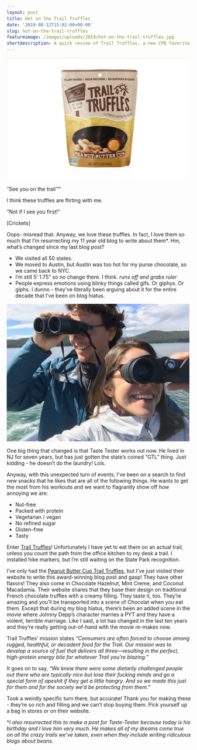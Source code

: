 ```yaml
---
layout: post
title: Hot on the Trail Truffles
date: '2019-08-12T15:02:00+00:00'
slug: hot-on-the-trail-truffles
featureimage: /images/uploads/2019/hot-on-the-trail-truffles.jpg
shortdescription: A quick review of Trail Truffles, a new CPB favorite!
---
```


<a href="/images/uploads/2019/hot-on-the-trail-truffles.jpg"><img src="/images/uploads/2019/hot-on-the-trail-truffles.jpg" alt="Hot on the Trail Truffles" width="500" height="333" class="alignnone size-full wp-image-3029" /></a>

“See you on the trail™”

I think these truffles are flirting with me. 

“Not if I see you first!”

[Crickets]

Oops- misread that. Anyway, we love these truffles. In fact, I love them so much that I’m resurrecting my 11 year old blog to write about them*. Hm, what’s changed since my last blog post?

- We visited all 50 states.
- We moved to Austin, but Austin was too hot for my purse chocolate, so we came back to NYC.
- I’m still 5’ 1.75” so no change there. I think. *runs off and grabs ruler*
- People express emotions using blinky things called gifs. Or giphys. Or giphs. I dunno - they’ve    literally been arguing about it for the entire decade that I’ve been on blog hiatus.

<a href="/images/uploads/2019/cpb-in-ak.jpg"><img src="/images/uploads/2019/cpb-in-ak.jpg" width="500" height="375" alt="CPB in Alaska" class="alignnone size-full wp-image-3029" /></a>

One big thing that changed is that Taste Tester works out now. He lived in NJ for seven years, but has just gotten the state’s coined “GTL” thing. Just kidding - he doesn’t do the laundry! Lols.

Anyway, with this unexpected turn of events, I’ve been on a search to find new snacks that he likes that are all of the following things. He wants to get the most from his workouts and we want to flagrantly show off how annoying we are:

- Nut-free
- Packed with protein
- Vegetarian / vegan
- No refined sugar
- Gluten-free
- Tasty

Enter [Trail Truffles](https://www.trailtruffles.com)! Unfortunately I have yet to eat them on an actual trail, unless you count the path from the office kitchen to my desk a trail. I installed hike markers, but I’m still waiting on the State Park recognition. 

I’ve only had the [Peanut Butter Cup Trail Truffles](https://www.trailtruffles.com/collections/peanut-butter-cup), but I’ve just visited their website to write this award-winning blog post and gasp! They have other flavors! They also come in Chocolate Hazelnut, Mint Creme, and Coconut Macadamia. Their website shares that they base their design on traditional French chocolate truffles with a creamy filling. They taste it, too. They’re amazing and you’ll be transported into a scene of Chocolat when you eat them. Except that during my blog hiatus, there’s been an added scene in the movie where Johnny Depp’s character marries a PYT and they have a violent, terrible marriage. Like I said, a lot has changed in the last ten years and they’re really getting out-of-hand with the movie re-makes now.

Trail Truffles’ mission states _“Consumers are often forced to choose among rugged, healthful, or decadent food for the Trail. Our mission was to develop a source of fuel that delivers all three—resulting in the perfect, high-protein energy bite for whatever Trail you're blazing.”_

It goes on to say, _“We knew there were some dietarily challenged people out there who are typically nice but lose their fucking minds and go a special form of apeshit if they get a little hangry. And so we made this just for them and for the society we’d be protecting from them.”_

Took a weirdly specific turn there, but accurate! Thank you for making these - they’re so rich and filling and we can’t stop buying them. Pick yourself up a bag in stores or on their website. 

*_I also resurrected this to make a post for Taste-Tester because today is his birthday and I love him very much. He makes all of my dreams come true on all the crazy trails we’ve taken, even when they include writing ridiculous blogs about beans._
